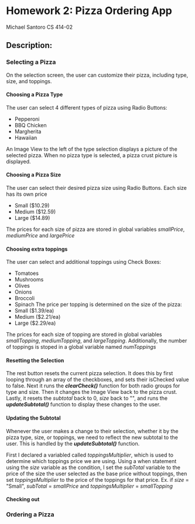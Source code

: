 # Homework 2: Pizza Ordering App
Michael Santoro
CS 414-02

## Description: 

### Selecting a Pizza
On the selection screen, the user can customize their pizza, including type, size, and toppings. 

#### Choosing a Pizza Type
The user can select 4 different types of pizza using Radio Buttons:
- Pepperoni
- BBQ Chicken
- Margherita
- Hawaiian

An Image View to the left of the type selection displays a picture of the selected pizza. When no pizza type is selected, a pizza crust picture is displayed.

#### Choosing a Pizza Size
The user can select their desired pizza size using Radio Buttons. Each size has its own price
- Small ($10.29)
- Medium ($12.59)
- Large ($14.89)

The prices for each size of pizza are stored in global variables *smallPrice*, *mediumPrice* and *largePrice*

#### Choosing extra toppings
The user can select and additional toppings using Check Boxes:
- Tomatoes
- Mushrooms
- Olives
- Onions
- Broccoli
- Spinach
The price per topping is determined on the size of the pizza:
- Small ($1.39/ea)
- Medium ($2.21/ea)
- Large ($2.29/ea)

The prices for each size of topping are stored in global variables *smallTopping*, *mediumTopping*, and *largeTopping*. Additionally, the number of toppings is stoped in a global variable named *numToppings*

#### Resetting the Selection
The rest button resets the current pizza selection. It does this by first looping through an array of the checkboxes, and sets their isChecked value to false. Next it runs the ***clearCheck()*** function for both radio groups for type and size. Then it changes the Image View back to the pizza crust. Lastly, it resets the *subtotal* back to 0, *size* back to "", and runs the ***updateSubtotal()*** function to display these changes to the user.

#### Updating the Subtotal 
Whenever the user makes a change to their selection, whether it by the pizza type, size, or toppings, we need to reflect the new subtotal to the user. This is handled by the ***updateSubtotal()*** function. 

First I declared a variabled called *toppingsMultiplier*, which is used to determine which toppings price we are using. Using a when statement using the *size* variable as the condition, I set the *subTotal* variable to the price of the size the user selected as the base price without toppings, then set *toppingsMultiplier* to the price of the toppings for that price. Ex. if *size* = "Small", *subTotal* = *smallPrice* and *toppingsMultiplier* = *smallTopping*

#### Checking out


### Ordering a Pizza
